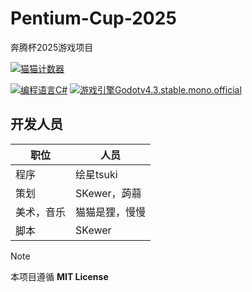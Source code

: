 # Pentium-Cup-2025
奔腾杯2025游戏项目

[![猫猫计数器](https://starry-trace-sky-moe-counter.vercel.app/get/@Pentium-Cup-2025?theme=rule34)](#)

[![编程语言C#](https://img.shields.io/badge/编程语言-CSharp-blue.svg?style=for-the-badge)](#)
[![游戏引擎Godotv4.3.stable.mono.official](https://img.shields.io/badge/游戏引擎-Godotv4.3.stable.mono.official-purple.svg?style=for-the-badge)](#)

## 开发人员

| 职位      | 人员 |
| ----------- | ----------- |
| 程序      | 绘星tsuki       |
| 策划   | SKewer，蒟蒻        |
| 美术，音乐 | 猫猫是狸，慢慢 |
| 脚本 | SKewer |

> [!NOTE]
> 本项目遵循 **MIT License**